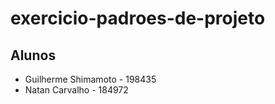 # exercicio-padroes-de-projeto

## Alunos

- Guilherme Shimamoto - 198435
- Natan Carvalho - 184972
